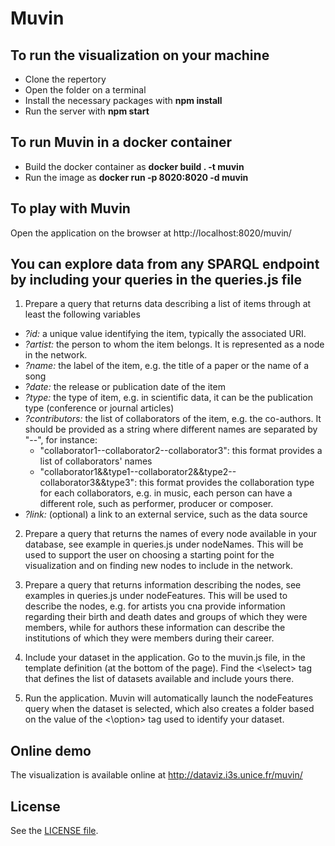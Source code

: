 # Muvin

## To run the visualization on your machine
 - Clone the repertory
 - Open the folder on a terminal
 - Install the necessary packages with **npm install**
 - Run the server with **npm start**

## To run Muvin in a docker container

- Build the docker container as **docker build . -t muvin**
- Run the image as **docker run -p 8020:8020 -d muvin**


## To play with Muvin 

Open the application on the browser at http://localhost:8020/muvin/

## You can explore data from any SPARQL endpoint by including your queries in the queries.js file
 1. Prepare a query that returns data describing a list of items through at least the following variables
  - *?id:* a unique value identifying the item, typically the associated URI.
  - *?artist:* the person to whom the item belongs. It is represented as a node in the network.
  - *?name:* the label of the item, e.g. the title of a paper or the name of a song
  - *?date:* the release or publication date of the item
  - *?type:* the type of item, e.g. in scientific data, it can be the publication type (conference or journal articles)
  - *?contributors:* the list of collaborators of the item, e.g. the co-authors. It should be provided as a string where different names are separated by "--", for instance:
    - "collaborator1--collaborator2--collaborator3": this format provides a list of collaborators' names
    - "collaborator1&&type1--collaborator2&&type2--collaborator3&&type3": this format provides the collaboration type for each collaborators, e.g. in music, each person can have a different role, such as performer, producer or composer.
  - *?link:* (optional) a link to an external service, such as the data source

 2. Prepare a query that returns the names of every node available in your database, see example in queries.js under nodeNames. This will be used to support the user on choosing a starting point for the visualization and on finding new nodes to include in the network.

 3. Prepare a query that returns information describing the nodes, see examples in queries.js under nodeFeatures. This will be used to describe the nodes, e.g. for artists you cna provide information regarding their birth and death dates and groups of which they were members, while for authors these information can describe the institutions of which they were members during their career.

 4. Include your dataset in the application. Go to the muvin.js file, in the template definition (at the bottom of the page). Find the <\select> tag that defines the list of datasets available and include yours there. 

 5. Run the application. Muvin will automatically launch the nodeFeatures query when the dataset is selected, which also creates a folder based on the value of the <\option> tag used to identify your dataset. 

 ## Online demo

 The visualization is available online at http://dataviz.i3s.unice.fr/muvin/

 ## License

 See the [LICENSE file](LICENSE).





